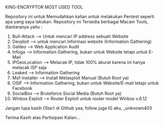 KING-ENCRYPTOR MOST USED TOOL

Repository ini untuk Memudahkan kalian untuk melakukan Pentest seperti apa yang 
saya lakukan.
Repository ini Tersedia berbagai Macam Tools, diantaranya yaitu :
1.  Bull-Attack --> Untuk mencari IP address sebuah Website
2.  Devploit --> untuk mencari Informasi website (Information Gathering)
3.  Galileo --> Web Application Audit
4.  Infoga --> Information Gathering, bukan untuk Website tetapi untuk E-Mail
5.  IPGeoLocation --> Melacak IP, tidak 100% akurat karena ini hanya melacak ISP 
saja
6.  Leaked --> Information Gathering
7.  Msf-Installer --> Install Metasploit Manual (Butuh Root ya)
8.  OSIF --> Information Gathering, bukan untuk Website/E-mail tetapi untuk 
Facebook
9.  SocialBox --> Bruteforce Social Media (Butuh Root ya)
10. Winbox Exploit --> Router Exploit untuk router model Winbox v.6.12

Jangan lupa kasih {Star} di Github yaa,
follow juga IG aku, _unknown403

Terima Kasih atas Partisipasi Kalian...
